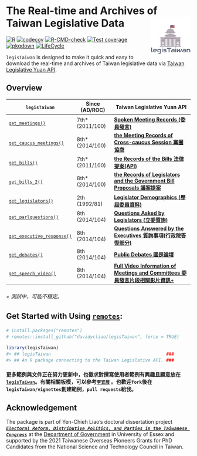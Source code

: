 
<!-- README.md is generated from README.Rmd. Please edit that file -->

# The Real-time and Archives of Taiwan Legislative Data <img src="man/figures/logo.png" align="right" width="110"/>

<!-- badges: start -->

[![R](https://github.com/davidycliao/legisTaiwan/actions/workflows/r.yml/badge.svg)](https://github.com/davidycliao/legisTaiwan/actions/workflows/r.yml)
[![codecov](https://codecov.io/gh/davidycliao/legisTaiwan/branch/master/graph/badge.svg?token=HVVTCOE90D)](https://codecov.io/gh/davidycliao/legisTaiwan)
[![R-CMD-check](https://github.com/davidycliao/legisTaiwan/actions/workflows/R-CMD-check.yaml/badge.svg)](https://github.com/davidycliao/legisTaiwan/actions/workflows/R-CMD-check.yaml)
[![Test
coverage](https://github.com/davidycliao/legisTaiwan/actions/workflows/test-coverage.yaml/badge.svg)](https://github.com/davidycliao/legisTaiwan/actions/workflows/test-coverage.yaml)
[![pkgdown](https://github.com/davidycliao/legisTaiwan/actions/workflows/pkgdown.yaml/badge.svg)](https://github.com/davidycliao/legisTaiwan/actions/workflows/pkgdown.yaml)
[![LifeCycle](https://img.shields.io/badge/lifecycle-experimental-orange)](https://lifecycle.r-lib.org/articles/stages.html#experimental)
<!-- badges: end -->

`legisTaiwan` is designed to make it quick and easy to download the
real-time and archives of Taiwan legislative data via [Taiwan
Legislative Yuan API](https://data.ly.gov.tw/index.action).

## Overview

| `legisTaiwan`                                                                                                 | Since (AD/ROC)   | Taiwan Legislative Yuan API                                                                                                   |
|---------------------------------------------------------------------------------------------------------------|------------------|-------------------------------------------------------------------------------------------------------------------------------|
| [`get_meetings()`](https://davidycliao.github.io/legisTaiwan/reference/get_bills.html)                        | 7th\* (2011/100) | [**Spoken Meeting Records (委員發言)**](https://www.ly.gov.tw/Pages/List.aspx?nodeid=154)                                     |
| [`get_caucus_meetings()`](https://davidycliao.github.io/legisTaiwan/reference/get_caucus_meetings.html)       | 8th\* (2014/100) | [**the Meeting Records of Cross-caucus Session 黨團協商**](https://data.ly.gov.tw/getds.action?id=8)                          |
| [`get_bills()`](https://davidycliao.github.io/legisTaiwan/reference/get_bills.html)                           | 7th\* (2011/100) | [**the Records of the Bills 法律提案(API)**](https://www.ly.gov.tw/Pages/List.aspx?nodeid=154)                                |
| [`get_bills_2()`](https://davidycliao.github.io/legisTaiwan/reference/get_bills_2.html)                       | 8th\* (2014/100) | [**the Records of Legislators and the Government Bill Proposals 議案提案**](https://data.ly.gov.tw/getds.action?id=1)         |
| [`get_legislators()`](https://davidycliao.github.io/legisTaiwan/reference/get_legislators.html)               | 2th (1992/81)    | [**Legislator Demographics (歷屆委員資料)**](https://data.ly.gov.tw/getds.action?id=16)                                       |
| [`get_parlquestions()`](https://davidycliao.github.io/legisTaiwan/reference/get_parlquestions.html)           | 8th (2014/104)   | [**Questions Asked by Legislators (立委質詢)**](https://data.ly.gov.tw/getds.action?id=6)                                     |
| [`get_executive_response()`](https://davidycliao.github.io/legisTaiwan/reference/get_executive_response.html) | 8th (2014/104)   | [**Questions Answered by the Executives 質詢事項(行政院答復部分)**](https://data.ly.gov.tw/getds.action?id=1)                 |
| [`get_debates()`](https://davidycliao.github.io/legisTaiwan/reference/get_public_debates.html)                | 8th (2014/104)   | [**Public Debates 國是論壇**](https://data.ly.gov.tw/getds.action?id=7)                                                       |
| [`get_speech_video()`](https://davidycliao.github.io/legisTaiwan/reference/get_speech_video.html)             | 8th (2014/104)   | [**Full Video Information of Meetings and Committees 委員發言片段相關影片資訊+**](https://data.ly.gov.tw/getds.action?id=148) |

###### + 測試中，可能不穩定。

## Get Started with Using [`remotes`](https://github.com/r-lib/remotes):

``` r
# install.packages("remotes")
# remotes::install_github("davidycliao/legisTaiwan", force = TRUE)
```

``` r
library(legisTaiwan)
#> ## legisTaiwan                                            ###
#> ## An R package connecting to the Taiwan Legislative API. ###
```

#### 更多範例與文件正在努力更新中，也徵求對撰寫使用者範例有興趣且願意放在 [`legisTaiwan`](https://davidycliao.github.io/legisTaiwan/)。有關相關板模，可以參考[`李宜展`](https://davidycliao.github.io/legisTaiwan/articles/yi_jhan.html) 。也歡迎`fork`後在`legisTaiwan/vignettes`創建範例，`pull requests`給我。

## Acknowledgement

The package is part of Yen-Chieh Liao’s doctoral dissertation project
***[`Electoral Reform, Distributive Politics, and Parties in the Taiwanese Congress`](https://raw.githack.com/davidycliao/phd-thesis/main/Yen_Chieh_Liao_PhD_Dissertation_Jan_2023.pdf)***
at the [Department of
Government](https://www.essex.ac.uk/departments/government) in
University of Essex and supported by the 2021 Taiwanese Overseas
Pioneers Grants for PhD Candidates from the National Science and
Technology Council in Taiwan.
